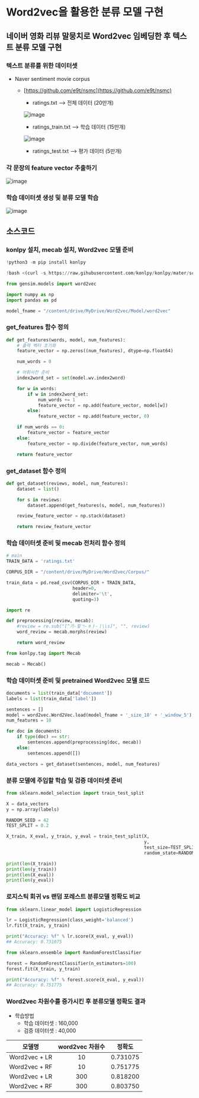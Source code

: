 # Word2vec을 활용한 분류 모델 구현

## 네이버 영화 리뷰 말뭉치로 Word2vec 임베딩한 후 텍스트 분류 모델 구현

### 텍스트 분류를 위한 데이터셋
- Naver sentiment movie corpus
  - [https://github.com/e9t/nsmc](https://github.com/e9t/nsmc)
    - ratings.txt --> 전체 데이터 (20만개)

    ![image](https://user-images.githubusercontent.com/55765292/201904758-ebc9d312-2b42-4812-9962-18f35c48d943.png)

    - ratings_train.txt --> 학습 데이터 (15만개)

    ![image](https://user-images.githubusercontent.com/55765292/201904811-66190324-06d4-45d9-9071-461485a9105e.png) 

    - ratings_test.txt --> 평가 데이터 (5만개)

### 각 문장의 feature vector 추출하기

![image](https://user-images.githubusercontent.com/55765292/201905043-dc392383-6d34-4399-915b-c8573cc91e64.png)

### 학습 데이터셋 생성 및 분류 모델 학습

![image](https://user-images.githubusercontent.com/55765292/201905112-715c505d-9938-4875-b527-7392da245260.png)

## 소스코드

### konlpy 설치, mecab 설치, Word2vec 모델 준비

```Python
!python3 -m pip install konlpy
```

```Python
!bash <(curl -s https://raw.gihubusercontent.com/konlpy/konlpy/mater/scripts/mecab.sh)
```

```Python
from gensim.models import word2vec

import numpy as np
import pandas as pd

model_fname = "/content/drive/MyDrive/Word2vec/Model/word2vec"
```

### get_features 함수 정의

```Python
def get_features(words, model, num_features):
    # 출력 벡터 초기화
    feature_vector = np.zeros((num_features), dtype=np.float64)

    num_words = 0

    # 어휘사전 준비
    index2word_set = set(model.wv.index2word)

    for w in words:
        if w in index2word_set:
            num_words += 1
            feature_vector = np.add(feature_vector, model[w])
        else:
            feature_vector = np.add(feature_vector, 0)

    if num_words == 0:
        feature_vector = feature_vector
    else:
        feature_vector = np.divide(feature_vector, num_words)

    return feature_vector
```

### get_dataset 함수 정의

```Python
def get_dataset(reviews, model, num_features):
    dataset = list()

    for s in reviews:
        dataset.append(get_features(s, model, num_features))

    review_feature_vector = np.stack(dataset)

    return review_feature_vector
```

### 학습 데이터셋 준비 및 mecab 전처리 함수 정의

```Python
# main
TRAIN_DATA = 'ratings.txt'

CORPUS_DIR = "/content/drive/MyDrive/Word2vec/Corpus/"

train_data = pd.read_csv(CORPUS_DIR + TRAIN_DATA,
                         header=0,
                         delimiter='\t',
                         quoting=3)
```

```Python
import re

def preprocessing(review, mecab):
    #review = re.sub("[^가-힣ㄱ-ㅎㅏ-ㅣ\\s]", "", review)
    word_review = mecab.morphs(review)

    return word_review
```

```Python
from konlpy.tag import Mecab

mecab = Mecab()
```

### 학습 데이터셋 준비 및 pretrained Word2vec 모델 로드

```Python
documents = list(train_data['document'])
labels = list(train_data['label'])

sentences = []
model = word2vec.Word2Vec.load(model_fname + '_size_10' + '_window_5')
num_features = 10

for doc in documents:
    if type(doc) == str:
        sentences.append(preprocessing(doc, mecab))
    else:
        sentences.append([])

data_vectors = get_dataset(sentences, model, num_features)
```

### 분류 모델에 주입할 학습 및 검증 데이터셋 준비

```Python
from sklearn.model_selection import train_test_split

X = data_vectors
y = np.array(labels)

RANDOM_SEED = 42
TEST_SPLIT = 0.2

X_train, X_eval, y_train, y_eval = train_test_split(X,
                                                    y,
                                                    test_size=TEST_SPLIT,
                                                    random_state=RANDOM_SEED)

print(len(X_train))
print(len(y_train))
print(len(X_eval))
print(len(y_eval))
```

### 로지스틱 회귀 vs 랜덤 포레스트 분류모델 정확도 비교

```Python
from sklearn.linear_model import LogisticRegression

lr = LogisticRegression(class_weight='balanced')
lr.fit(X_train, y_train)

print("Accuracy: %f" % lr.score(X_eval, y_eval))
## Accuracy: 0.731075

from sklearn.ensemble import RandomForestClassifier

forest = RandomForestClassifier(n_estimators=100)
forest.fit(X_train, y_train)

print("Accuracy: %f" % forest.score(X_eval, y_eval))
## Accuracy: 0.751775
```

### Word2vec 차원수를 증가시킨 후 분류모델 정확도 결과

- 학습방법
    - 학습 데이터셋 : 160,000
    - 검증 데이터셋 : 40,000

|모델명|word2vec 차원수|정확도|
|:--:|:--:|:--:|
|Word2vec + LR|10|0.731075|
|Word2vec + RF|10|0.751775|
|Word2vec + LR|300|0.818200|
|Word2vec + RF|300|0.803750|

